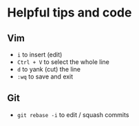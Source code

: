 # Helpful tips and code

## Vim

* `i` to insert (edit)
* ```Ctrl + V``` to select the whole line
* ```d``` to yank (cut) the line
* ```:wq``` to save and exit

## Git

* `git rebase -i` to edit / squash commits